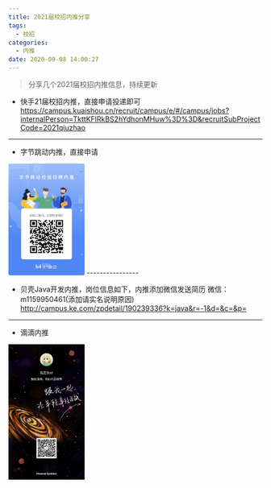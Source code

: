 ```yaml
---
title: 2021届校招内推分享
tags:
  - 校招
categories:
  - 内推
date: 2020-09-08 14:00:27
---
```


> 分享几个2021届校招内推信息，持续更新

* 快手21届校招内推，直接申请投递即可
https://campus.kuaishou.cn/recruit/campus/e/#/campus/jobs?internalPerson=TkttKFlRkBS2hYdhonMHuw%3D%3D&recruitSubProjectCode=2021qiuzhao
<!--more-->
---------------
* 字节跳动内推，直接申请
<img src="/images/tiktok.jpg" width="30%" height="30%">
----------------

* 贝壳Java开发内推，岗位信息如下，内推添加微信发送简历 微信：m1159950461(添加请实名说明原因)
    http://campus.ke.com/zpdetail/190239336?k=java&r=-1&d=&c=&p=
----------------

* 滴滴内推
<img src="/images/didi.jpg" width="30%" height="30%">

